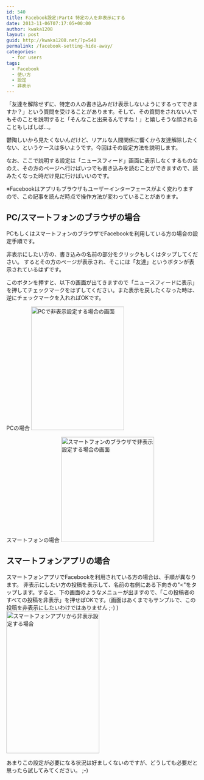 ```yaml
---
id: 540
title: Facebook設定:Part4 特定の人を非表示にする
date: 2013-11-06T07:17:05+00:00
author: kwaka1208
layout: post
guid: http://kwaka1208.net/?p=540
permalink: /facebook-setting-hide-away/
categories:
  - for users
tags:
  - Facebook
  - 使い方
  - 設定
  - 非表示
---
```

「友達を解除せずに、特定の人の書き込みだけ表示しないようにするってできますか？」という質問を受けることがあります。そして、その質問をされない人でもそのことを説明すると「そんなこと出来るんですね！」と嬉しそうな顔されることもしばしば...。

鬱陶しいから見たくないんだけど、リアルな人間関係に響くから友達解除したくない、というケースは多いようです。今回はその設定方法を説明します。

なお、ここで説明する設定は「ニュースフィード」画面に表示しなくするものなのえ、その方のページへ行けばいつでも書き込みを読むことができますので、読みたくなった時だけ見に行けばいいのです。

※Facebookはアプリもブラウザもユーザーインターフェースがよく変わりますので、この記事を読んだ時点で操作方法が変わっていることがあります。

<h2>PC/スマートフォンのブラウザの場合</h2>
PCもしくはスマートフォンのブラウザでFacebookを利用している方の場合の設定手順です。

非表示にしたい方の、書き込みの名前の部分をクリックもしくはタップしてください。
するとその方のページが表示され、そこには「友達」というボタンが表示されているはずです。

このボタンを押すと、以下の画面が出てきますので「ニュースフィードに表示」を押してチェックマークをはずしてください。また表示を戻したくなった時は、逆にチェックマークを入れればOKです。

PCの場合
<img src="http://kwaka1208.net/wp-content/uploads/2013/11/pc.png" alt="PCで非表示設定する場合の画面" width="244" height="323" class="alignnone size-full wp-image-541" />

スマートフォンの場合
<img src="http://kwaka1208.net/wp-content/uploads/2013/11/smartphone.png" alt="スマートフォンのブラウザで非表示設定する場合の画面" width="244" height="275" class="alignnone size-full wp-image-543" />

<h2>スマートフォンアプリの場合</h2>
スマートフォンアプリでFacebookを利用されている方の場合は、手順が異なります。
非表示にしたい方の投稿を表示して、名前の右側にある下向きの"<"をタップします。すると、下の画面のようなメニューが出ますので、「この投稿者のすべての投稿を非表示」を押せばOKです。(画面はあくまでもサンプルで、この投稿を非表示にしたいわけではありません ;-) )

<img src="http://kwaka1208.net/wp-content/uploads/2013/11/app.png" alt="スマートフォンアプリから非表示設定する場合" width="244" height="372" class="alignnone size-full wp-image-544" />

あまりこの設定が必要になる状況は好ましくないのですが、どうしても必要だと思ったら試してみてください。 ;-)